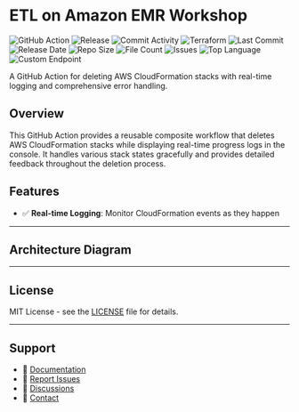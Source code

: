 # ETL on Amazon EMR Workshop

![GitHub Action](https://img.shields.io/badge/GitHub-Action-blue?logo=github)&nbsp;![Release](https://github.com/subhamay-bhattacharyya/2603-emr-tf/actions/workflows/release.yaml/badge.svg)&nbsp;![Commit Activity](https://img.shields.io/github/commit-activity/t/subhamay-bhattacharyya/2603-emr-tf)&nbsp;![Terraform](https://img.shields.io/badge/AWS-Terraform-orange?logo=amazonaws)&nbsp;![Last Commit](https://img.shields.io/github/last-commit/subhamay-bhattacharyya/2603-emr-tf)&nbsp;![Release Date](https://img.shields.io/github/release-date/subhamay-bhattacharyya/2603-emr-tf)&nbsp;![Repo Size](https://img.shields.io/github/repo-size/subhamay-bhattacharyya/2603-emr-tf)&nbsp;![File Count](https://img.shields.io/github/directory-file-count/subhamay-bhattacharyya/2603-emr-tf)&nbsp;![Issues](https://img.shields.io/github/issues/subhamay-bhattacharyya/2603-emr-tf)&nbsp;![Top Language](https://img.shields.io/github/languages/top/subhamay-bhattacharyya/2603-emr-tf)&nbsp;![Custom Endpoint](https://img.shields.io/endpoint?url=https://gist.githubusercontent.com/bsubhamay/8744f0b89acfd762fe1eb3c7dbefef72/raw/2603-emr-tf.json?)


A GitHub Action for deleting AWS CloudFormation stacks with real-time logging and comprehensive error handling.

## Overview

This GitHub Action provides a reusable composite workflow that deletes AWS CloudFormation stacks while displaying real-time progress logs in the console. It handles various stack states gracefully and provides detailed feedback throughout the deletion process.

## Features

- ✅ **Real-time Logging**: Monitor CloudFormation events as they happen

---

## Architecture Diagram


---

## License

MIT License - see the [LICENSE](LICENSE) file for details.

---

## Support

- 📖 [Documentation](https://github.com/subhamay-bhattacharyya/2603-emr-tf/wiki)
- 🐛 [Report Issues](https://github.com/subhamay-bhattacharyya/2603-emr-tf/issues)
- 💬 [Discussions](https://github.com/subhamay-bhattacharyya/2603-emr-tf/discussions)
- 📧 [Contact](mailto:support@subhamay.aws@gmail.com)